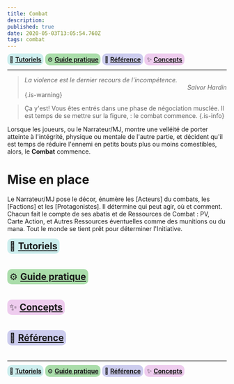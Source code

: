```yaml
---
title: Combat
description: 
published: true
date: 2020-05-03T13:05:54.760Z
tags: combat
---
```


<span style="background:#cceeee;padding:5px;border-radius:10px;">:baby_bottle: **[Tutoriels]**</span> <span style="background:#aaddaa;padding:5px;border-radius:10px;">:gear: **[Guide pratique]**</span> <span style="background:#ccccee;padding:5px;border-radius:10px;">:book: **[Référence]**</span> <span style="background:#eeccee;padding:5px;border-radius:10px;">:sparkles: **[Concepts]**</span>

[Tutoriels]: /sphérier/combat/premiers-pas
[Guide pratique]: /sphérier/combat/guides
[Référence]: /sphérier/combat/référence
[Concepts]: /sphérier/combat/concepts
---

> _La violence est le dernier recours de l'incompétence._
> <span style="text-align:right;display:block">_Salvor Hardin_</span> 
{.is-warning}

> Ça y'est!  Vous êtes entrés dans une phase de négociation musclée.
Il est temps de se mettre sur la figure, : le combat commence.
{.is-info}

Lorsque les joueurs, ou le Narrateur/MJ, montre une velléité de porter atteinte à l'intégrité, physique ou mentale de l'autre partie, et décident qu'il est temps de réduire l'ennemi en petits bouts plus ou moins comestibles, alors, le **Combat** commence. 

# Mise en place

Le Narrateur/MJ pose le décor, énumère les [Acteurs] du combats, les [Factions] et les [Protagonistes]. Il détermine qui peut agir, où et comment. 
Chacun fait le compte de ses abatis  et de Ressources de Combat : PV, Carte Action, et Autres Ressources éventuelles comme des munitions ou du mana. Tout le monde se tient prêt pour déterminer l'Initiative.


<div class="container">

<!--DEBUT DE LA "LIGNE"-->
<div class="row">
<div class="col-4"></div>
<div class="col-2">

<span style="font-size:1.5em;display:inline-block;margin-bottom:1em;background:#cceeee;padding:5px;border-radius:10px;">:baby_bottle: **[Tutoriels]**</span> 
</div>
<div class="col-2">

<span style="font-size:1.5em;display:inline-block;margin-bottom:1em;background:#aaddaa;padding:5px;border-radius:10px;">:gear: **[Guide pratique]**</span>
</div>
<div class="col-4"></div>
</div>
<!--FIN DE LA "LIGNE"-->
<!--DEBUT DE LA "LIGNE"-->
<div class="row">
<div class="col-4"></div>
<div class="col-2">

<span style="font-size:1.5em;display:inline-block;margin-bottom:1em;background:#eeccee;padding:5px;border-radius:10px;">:sparkles: **[Concepts]**</span>
</div>
<div class="col-2">

<span style="font-size:1.5em;display:inline-block;margin-bottom:1em;background:#ccccee;padding:5px;border-radius:10px;">:book: **[Référence]**</span>
</div>
<div class="col-4"></div>
</div>
<!--FIN DE LA "LIGNE"-->

</div>

---
<span style="background:#cceeee;padding:5px;border-radius:10px;">:baby_bottle: **[Tutoriels]**</span> <span style="background:#aaddaa;padding:5px;border-radius:10px;">:gear: **[Guide pratique]**</span> <span style="background:#ccccee;padding:5px;border-radius:10px;">:book: **[Référence]**</span> <span style="background:#eeccee;padding:5px;border-radius:10px;">:sparkles: **[Concepts]**</span>

[Tutoriels]: /sphérier/combat/premiers-pas
[Guide pratique]: /sphérier/combat/guides
[Référence]: /sphérier/combat/référence
[Concepts]: /sphérier/combat/concepts